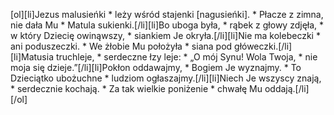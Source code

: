 [ol][li]Jezus malusieńki * leży wśród stajenki [nagusieńki]. * Płacze z zimna, nie dała Mu * Matula sukienki.[/li][li]Bo uboga była, * rąbek z głowy zdjęła, * w który Dziecię owinąwszy, * siankiem Je okryła.[/li][li]Nie ma kolebeczki * ani poduszeczki. * We żłobie Mu położyła * siana pod główeczki.[/li][li]Matusia truchleje, * serdeczne łzy leje: * „O mój Synu! Wola Twoja, * nie moja się dzieje.”[/li][li]Pokłon oddawajmy, * Bogiem Je wyznajmy. * To Dzieciątko ubożuchne * ludziom ogłaszajmy.[/li][li]Niech Je wszyscy znają, * serdecznie kochają. * Za tak wielkie poniżenie * chwałę Mu oddają.[/li][/ol]